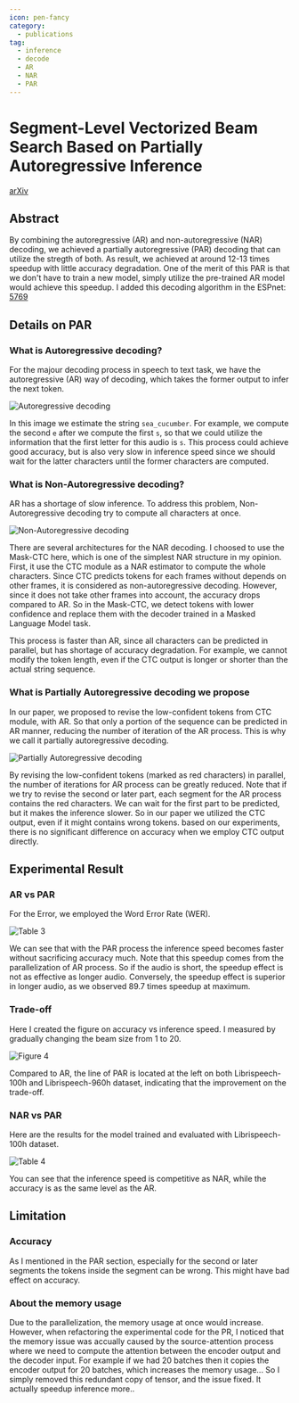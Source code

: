 ```yaml
---
icon: pen-fancy
category:
  - publications
tag:
  - inference
  - decode
  - AR
  - NAR
  - PAR
---
```


# Segment-Level Vectorized Beam Search Based on Partially Autoregressive Inference

[arXiv](https://arxiv.org/abs/2309.14922)

## Abstract

By combining the autoregressive (AR) and non-autoregressive (NAR) decoding, we achieved a partially autoregressive (PAR) decoding that can utilize the stregth of both.
As result, we achieved at around 12-13 times speedup with little accuracy degradation.
One of the merit of this PAR is that we don't have to train a new model, simply utilize the pre-trained AR model would achieve this speedup.
I added this decoding algorithm in the ESPnet: [5769](https://github.com/espnet/espnet/pull/5769)



## Details on PAR

### What is Autoregressive decoding?

For the majour decoding process in speech to text task, we have the autoregressive (AR) way of decoding, which takes the former output to infer the next token.

![Autoregressive decoding](./partially_autoregressive_inference/AR_explained.png)

In this image we estimate the string `sea_cucumber`.
For example, we compute the second `e` after we compute the first `s`, so that we could utilize the information that the first letter for this audio is `s`.
This process could achieve good accuracy, but is also very slow in inference speed since we should wait for the latter characters until the former characters are computed.


### What is Non-Autoregressive decoding?

AR has a shortage of slow inference.
To address this problem, Non-Autoregressive decoding try to compute all characters at once.

![Non-Autoregressive decoding](./partially_autoregressive_inference/NAR_explained.png)

There are several architectures for the NAR decoding. I choosed to use the Mask-CTC here, which is one of the simplest NAR structure in my opinion.
First, it use the CTC module as a NAR estimator to compute the whole characters.
Since CTC predicts tokens for each frames without depends on other frames, it is considered as non-autoregressive decoding.
However, since it does not take other frames into account, the accuracy drops compared to AR.
So in the Mask-CTC, we detect tokens with lower confidence and replace them with the decoder trained in a Masked Language Model task.

This process is faster than AR, since all characters can be predicted in parallel, but has shortage of accuracy degradation.
For example, we cannot modify the token length, even if the CTC output is longer or shorter than the actual string sequence.



### What is Partially Autoregressive decoding we propose

In our paper, we proposed to revise the low-confident tokens from CTC module, with AR.
So that only a portion of the sequence can be predicted in AR manner, reducing the number of iteration of the AR process.
This is why we call it partially autoregressive decoding.

![Partially Autoregressive decoding](./partially_autoregressive_inference/PAR_explained.png)

By revising the low-confident tokens (marked as red characters) in parallel, the number of iterations for AR process can be greatly reduced.
Note that if we try to revise the second or later part, each segment for the AR process contains the red characters.
We can wait for the first part to be predicted, but it makes the inference slower.
So in our paper we utilized the CTC output, even if it might contains wrong tokens.
based on our experiments, there is no significant difference on accuracy when we employ CTC output directly.


## Experimental Result

### AR vs PAR

For the Error, we employed the Word Error Rate (WER).

![Table 3](./partially_autoregressive_inference/table-3.png)

We can see that with the PAR process the inference speed becomes faster without sacrificing accuracy much.
Note that this speedup comes from the parallelization of AR process.
So if the audio is short, the speedup effect is not as effective as longer audio.
Conversely, the speedup effect is superior in longer audio, as we observed 89.7 times speedup at maximum.


### Trade-off

Here I created the figure on accuracy vs inference speed.
I measured by gradually changing the beam size from 1 to 20.

![Figure 4](./partially_autoregressive_inference/trade_off.png)

Compared to AR, the line of PAR is located at the left on both Librispeech-100h and Librispeech-960h dataset, indicating that the improvement on the trade-off.

### NAR vs PAR

Here are the results for the model trained and evaluated with Librispeech-100h dataset.

![Table 4](./partially_autoregressive_inference/table-4.png)

You can see that the inference speed is competitive as NAR, while the accuracy is as the same level as the AR.


## Limitation

### Accuracy

As I mentioned in the PAR section, especially for the second or later segments the tokens inside the segment can be wrong. This might have bad effect on accuracy.

### About the memory usage

Due to the parallelization, the memory usage at once would increase.
However, when refactoring the experimental code for the PR, I noticed that the memory issue was accually caused by the source-attention process where we need to compute the attention between the encoder output and the decoder input.
For example if we had 20 batches then it copies the encoder output for 20 batches, which increases the memory usage...
So I simply removed this redundant copy of tensor, and the issue fixed.
It actually speedup inference more..
